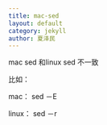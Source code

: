 ```yaml
---
title: mac-sed
layout: default
category: jekyll
author: 夏泽民
---
```

mac sed 和linux sed 不一致

比如：

mac：
sed －E

linux： 
sed －r